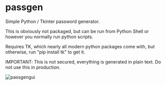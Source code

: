 # passgen

Simple Python / Tkinter password generator.

This is obviously not packaged, but can be run from Python Shell or however you normally run python scripts.

Requires TK, which nearly all modern python packages come with, but otherwise, run "pip install tk" to get it.

IMPORTANT: This is not secured, everything is generated in plain text. Do not use this in production.

![passgengui](https://user-images.githubusercontent.com/30908995/155023338-c3922a46-34bd-4733-9c73-14f3b3050abb.png)
